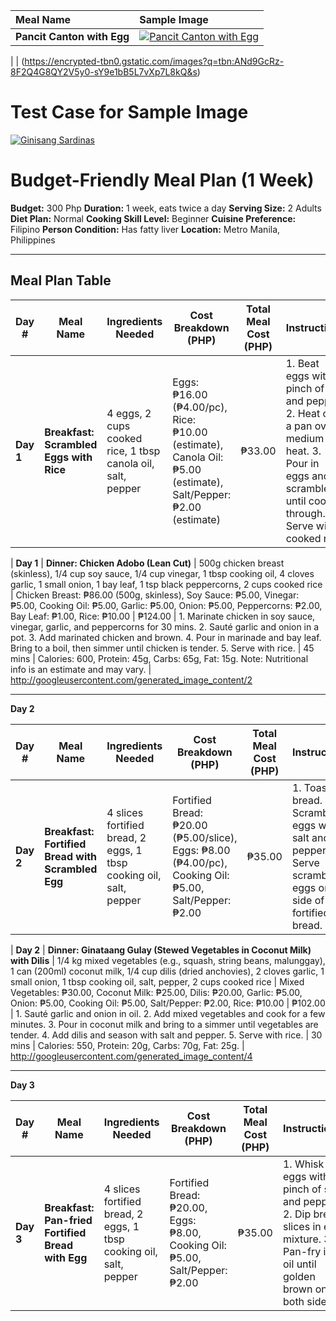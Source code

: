 | Meal Name | Sample Image |
| :--- | :--- |
| **Pancit Canton with Egg** | [![Pancit Canton with Egg](https://encrypted-tbn0.gstatic.com/images?q=tbn:ANd9GcSzAVNm-dradFihZebCp2Lg9fYNeEcKk1z9BoN52sa5hbv_IUC3gNs8ppk&s=10)](https://encrypted-tbn0.gstatic.com/images?q=tbn:ANd9GcSzAVNm-dradFihZebCp2Lg9fYNeEcKk1z9BoN52sa5hbv_IUC3gNs8ppk&s=10) |

| | (https://encrypted-tbn0.gstatic.com/images?q=tbn:ANd9GcRz-8F2Q4G8QY2V5y0-sY9e1bB5L7vXp7L8kQ&s)

# Test Case for Sample Image

[![Ginisang Sardinas](https://i.imgur.com/2Xy5E6e.png)](https://i.imgur.com/gK2g27C.png)

# Budget-Friendly Meal Plan (1 Week)

**Budget:** 300 Php
**Duration:** 1 week, eats twice a day
**Serving Size:** 2 Adults
**Diet Plan:** Normal
**Cooking Skill Level:** Beginner
**Cuisine Preference:** Filipino
**Person Condition:** Has fatty liver
**Location:** Metro Manila, Philippines

---

## Meal Plan Table

| Day # | Meal Name | Ingredients Needed | Cost Breakdown (PHP) | Total Meal Cost (PHP) | Instructions | Prep Time | Nutritional Information | Sample Image |
|---|---|---|---|---|---|---|---|---|
| **Day 1** | **Breakfast: Scrambled Eggs with Rice** | 4 eggs, 2 cups cooked rice, 1 tbsp canola oil, salt, pepper | Eggs: ₱16.00 (₱4.00/pc), Rice: ₱10.00 (estimate), Canola Oil: ₱5.00 (estimate), Salt/Pepper: ₱2.00 (estimate) | ₱33.00 | 1. Beat eggs with a pinch of salt and pepper. 2. Heat oil in a pan over medium heat. 3. Pour in eggs and scramble until cooked through. 4. Serve with cooked rice. | 10 mins | Calories: 450, Protein: 25g, Carbs: 50g, Fat: 18g. Note: This is a basic estimate. | http://googleusercontent.com/generated_image_content/1



| **Day 1** | **Dinner: Chicken Adobo (Lean Cut)** | 500g chicken breast (skinless), 1/4 cup soy sauce, 1/4 cup vinegar, 1 tbsp cooking oil, 4 cloves garlic, 1 small onion, 1 bay leaf, 1 tsp black peppercorns, 2 cups cooked rice | Chicken Breast: ₱86.00 (500g, skinless), Soy Sauce: ₱5.00, Vinegar: ₱5.00, Cooking Oil: ₱5.00, Garlic: ₱5.00, Onion: ₱5.00, Peppercorns: ₱2.00, Bay Leaf: ₱1.00, Rice: ₱10.00 | ₱124.00 | 1. Marinate chicken in soy sauce, vinegar, garlic, and peppercorns for 30 mins. 2. Sauté garlic and onion in a pot. 3. Add marinated chicken and brown. 4. Pour in marinade and bay leaf. Bring to a boil, then simmer until chicken is tender. 5. Serve with rice. | 45 mins | Calories: 600, Protein: 45g, Carbs: 65g, Fat: 15g. Note: Nutritional info is an estimate and may vary. | http://googleusercontent.com/generated_image_content/2



---

**Day 2**

| Day # | Meal Name | Ingredients Needed | Cost Breakdown (PHP) | Total Meal Cost (PHP) | Instructions | Prep Time | Nutritional Information | Sample Image |
|---|---|---|---|---|---|---|---|---|
| **Day 2** | **Breakfast: Fortified Bread with Scrambled Egg** | 4 slices fortified bread, 2 eggs, 1 tbsp cooking oil, salt, pepper | Fortified Bread: ₱20.00 (₱5.00/slice), Eggs: ₱8.00 (₱4.00/pc), Cooking Oil: ₱5.00, Salt/Pepper: ₱2.00 | ₱35.00 | 1. Toast bread. 2. Scramble eggs with salt and pepper. 3. Serve scrambled eggs on the side of the fortified bread. | 15 mins | Calories: 400, Protein: 20g, Carbs: 45g, Fat: 15g. | http://googleusercontent.com/generated_image_content/3



| **Day 2** | **Dinner: Ginataang Gulay (Stewed Vegetables in Coconut Milk) with Dilis** | 1/4 kg mixed vegetables (e.g., squash, string beans, malunggay), 1 can (200ml) coconut milk, 1/4 cup dilis (dried anchovies), 2 cloves garlic, 1 small onion, 1 tbsp cooking oil, salt, pepper, 2 cups cooked rice | Mixed Vegetables: ₱30.00, Coconut Milk: ₱25.00, Dilis: ₱20.00, Garlic: ₱5.00, Onion: ₱5.00, Cooking Oil: ₱5.00, Salt/Pepper: ₱2.00, Rice: ₱10.00 | ₱102.00 | 1. Sauté garlic and onion in oil. 2. Add mixed vegetables and cook for a few minutes. 3. Pour in coconut milk and bring to a simmer until vegetables are tender. 4. Add dilis and season with salt and pepper. 5. Serve with rice. | 30 mins | Calories: 550, Protein: 20g, Carbs: 70g, Fat: 25g. | http://googleusercontent.com/generated_image_content/4



---

**Day 3**

| Day # | Meal Name | Ingredients Needed | Cost Breakdown (PHP) | Total Meal Cost (PHP) | Instructions | Prep Time | Nutritional Information | Sample Image |
|---|---|---|---|---|---|---|---|---|
| **Day 3** | **Breakfast: Pan-fried Fortified Bread with Egg** | 4 slices fortified bread, 2 eggs, 1 tbsp cooking oil, salt, pepper | Fortified Bread: ₱20.00, Eggs: ₱8.00, Cooking Oil: ₱5.00, Salt/Pepper: ₱2.00 | ₱35.00 | 1. Whisk eggs with a pinch of salt and pepper. 2. Dip bread slices in egg mixture. 3. Pan-fry in oil until golden brown on both sides. | 15 mins | Calories: 420, Protein: 22g, Carbs: 48g, Fat: 16g. | http://googleusercontent.com/generated_image_content/5

